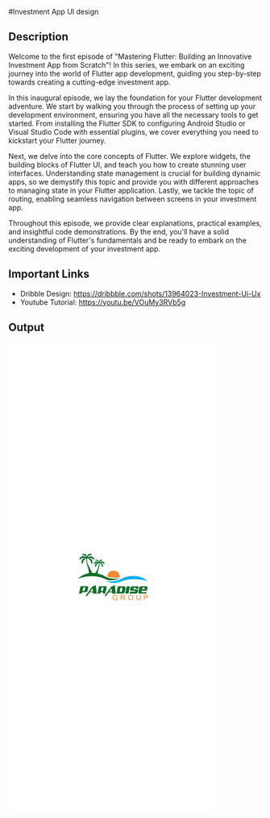 #Investment App UI design

## Description

Welcome to the first episode of "Mastering Flutter: Building an Innovative Investment App from Scratch"! In this series, we embark on an exciting journey into the world of Flutter app development, guiding you step-by-step towards creating a cutting-edge investment app.

In this inaugural episode, we lay the foundation for your Flutter development adventure. We start by walking you through the process of setting up your development environment, ensuring you have all the necessary tools to get started. From installing the Flutter SDK to configuring Android Studio or Visual Studio Code with essential plugins, we cover everything you need to kickstart your Flutter journey.

Next, we delve into the core concepts of Flutter. We explore widgets, the building blocks of Flutter UI, and teach you how to create stunning user interfaces. Understanding state management is crucial for building dynamic apps, so we demystify this topic and provide you with different approaches to managing state in your Flutter application. Lastly, we tackle the topic of routing, enabling seamless navigation between screens in your investment app.

Throughout this episode, we provide clear explanations, practical examples, and insightful code demonstrations. By the end, you'll have a solid understanding of Flutter's fundamentals and be ready to embark on the exciting development of your investment app.

## Important Links
* Dribble Design: https://dribbble.com/shots/13964023-Investment-Ui-Ux
* Youtube Tutorial: https://youtu.be/VOuMy3RVb5g

## Output
![Splash Screen](./assets/github/splashScreen.png "Splash Screen")
